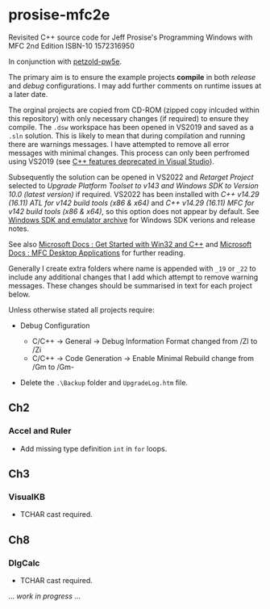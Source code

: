 # prosise-mfc2e

Revisited C++ source code for Jeff Prosise's Programming Windows with MFC 2nd Edition ISBN-10 1572316950

In conjunction with [petzold-pw5e](https://github.com/definedrisk/petzold-pw5e).

The primary aim is to ensure the example projects **compile** in both *release* and *debug* configurations. I may add further comments on runtime issues at a later date.

The orginal projects are copied from CD-ROM (zipped copy inlcuded within this repository) with only necessary changes (if required) to ensure they compile. The `.dsw` workspace has been opened in VS2019 and saved as a `.sln` solution. This is likely to mean that during compilation and running there are warnings messages. I have attempted to remove all error messages with minimal changes. This process can only been perfromed using VS2019 (see [C++ features deprecated in Visual Studio](https://docs.microsoft.com/en-us/cpp/porting/features-deprecated-in-visual-studio?view=msvc-170)).

Subsequently the solution can be opened in VS2022 and *Retarget Project* selected to *Upgrade Platform Toolset to v143 and Windows SDK to Version 10.0 (latest version)* if required. VS2022 has been installed with *C++ v14.29 (16.11) ATL for v142 build tools (x86 & x64)* and *C++ v14.29 (16.11) MFC for v142 build tools (x86 & x64)*, so this option does not appear by default.  See [Windows SDK and emulator archive](https://developer.microsoft.com/en-us/windows/downloads/sdk-archive/) for Windows SDK verions and release notes.

See also [Microsoft Docs : Get Started with Win32 and C++](https://docs.microsoft.com/en-us/windows/win32/learnwin32/learn-to-program-for-windows) and [Microsoft Docs : MFC Desktop Applications](https://docs.microsoft.com/en-us/cpp/mfc/mfc-desktop-applications?view=msvc-170) for further reading.

Generally I create extra folders where name is appended with `_19` or `_22` to include any additional changes that I add which attempt to remove warning messages. These changes should be summarised in text for each project below.

Unless otherwise stated all projects require:

* Debug Configuration
    * C/C++ -> General -> Debug Information Format changed from /ZI to /Zi
    * C/C++ -> Code Generation -> Enable Minimal Rebuild change from /Gm to /Gm-

* Delete the `.\Backup` folder and `UpgradeLog.htm` file.

## Ch2

### Accel and Ruler

* Add missing type definition `int` in `for` loops.

## Ch3

### VisualKB

* TCHAR cast required.

## Ch8

### DlgCalc

* TCHAR cast required.



... *work in progress* ... 